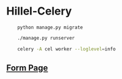 # Hillel-Celery

```
    python manage.py migrate
```

```bash
    ./manage.py runserver
```

```bash
    celery -A cel worker --loglevel=info
```

## [Form Page](http://127.0.0.1:8000/cel/send_mail/)

